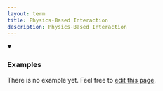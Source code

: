 ```yaml
---
layout: term
title: Physics-Based Interaction
description: Physics-Based Interaction
---
```


<details markdown="1" open>
<summary><h3>Examples</h3></summary> 

There is no example yet. Feel free to <a href="{{ site.repo }}/edit/master/{{ page.path }}" target="_blank"><i class="fa fa-edit fa-fw"></i> edit this page</a>.

</details>
